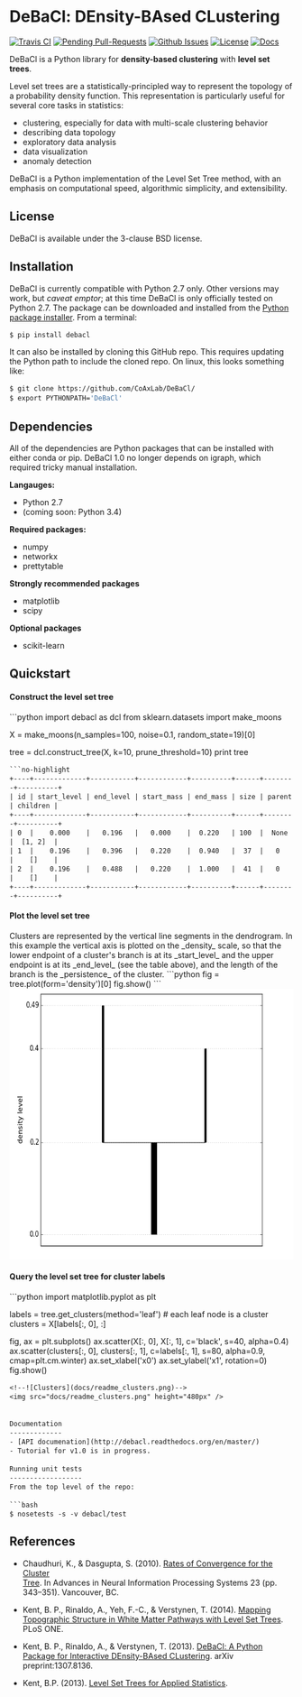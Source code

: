 DeBaCl: DEnsity-BAsed CLustering
================================
[![Travis CI](https://travis-ci.org/CoAxLab/DeBaCl.svg?branch=dev)](https://travis-ci.org/CoAxLab/DeBaCl)
[![Pending Pull-Requests](http://githubbadges.herokuapp.com/CoAxLab/DeBaCl/pulls)](https://github.com/CoAxLab/DeBaCl/pulls)
[![Github Issues](http://githubbadges.herokuapp.com/CoAxLab/DeBaCl/issues)](https://github.com/CoAxLab/DeBaCl/issues)
[![License](http://img.shields.io/:license-bsd-blue.svg)](http://opensource.org/licenses/BSD-3-Clause)
[![Docs](https://readthedocs.org/projects/debacl/badge/?version=master)](http://debacl.readthedocs.org/en/master/)

DeBaCl is a Python library for **density-based clustering** with **level set trees**.

Level set trees are a statistically-principled way to represent the topology of
a probability density function. This representation is particularly useful for
several core tasks in statistics:

  - clustering, especially for data with multi-scale clustering behavior
  - describing data topology
  - exploratory data analysis
  - data visualization
  - anomaly detection

DeBaCl is a Python implementation of the Level Set Tree method, with an
emphasis on computational speed, algorithmic simplicity, and extensibility.

License
-------
DeBaCl is available under the 3-clause BSD license.

Installation
------------
DeBaCl is currently compatible with Python 2.7 only. Other versions may work, but *caveat emptor*; at this time DeBaCl is only officially tested on Python 2.7. The package can be downloaded and installed from the [Python package installer](https://pypi.python.org/pypi/debacl/). From a terminal:

```bash
$ pip install debacl
```

It can also be installed by cloning this GitHub repo. This requires updating the Python path to include the cloned repo. On linux, this looks something like:

```bash
$ git clone https://github.com/CoAxLab/DeBaCl/
$ export PYTHONPATH='DeBaCl'
```

Dependencies
------------
All of the dependencies are Python packages that can be installed with either conda or pip. DeBaCl 1.0 no longer depends on igraph, which required tricky manual installation.

**Langauges:**
  - Python 2.7
  - (coming soon: Python 3.4)

**Required packages:**
  - numpy
  - networkx
  - prettytable

**Strongly recommended packages**
- matplotlib
- scipy

**Optional packages**
- scikit-learn

Quickstart
----------
<h4>Construct the level set tree</h4>
```python
import debacl as dcl
from sklearn.datasets import make_moons

X = make_moons(n_samples=100, noise=0.1, random_state=19)[0]

tree = dcl.construct_tree(X, k=10, prune_threshold=10)
print tree
```
```no-highlight
+----+-------------+-----------+------------+----------+------+--------+----------+
| id | start_level | end_level | start_mass | end_mass | size | parent | children |
+----+-------------+-----------+------------+----------+------+--------+----------+
| 0  |    0.000    |   0.196   |   0.000    |  0.220   | 100  |  None  |  [1, 2]  |
| 1  |    0.196    |   0.396   |   0.220    |  0.940   |  37  |   0    |    []    |
| 2  |    0.196    |   0.488   |   0.220    |  1.000   |  41  |   0    |    []    |
+----+-------------+-----------+------------+----------+------+--------+----------+
```

<h4>Plot the level set tree</h4>
Clusters are represented by the vertical line segments in the dendrogram. In this example the vertical axis is plotted on the _density_ scale, so that the lower endpoint of a cluster's branch is at its _start_level_ and the upper endpoint is at its _end_level_ (see the table above), and the length of the branch is the _persistence_ of the cluster.
```python
fig = tree.plot(form='density')[0]
fig.show()
```
<!--![Tree figure](docs/readme_tree.png)-->
<img src="docs/readme_tree.png" height="480px" />

<h4>Query the level set tree for cluster labels</h4>
```python
import matplotlib.pyplot as plt

labels = tree.get_clusters(method='leaf')  # each leaf node is a cluster
clusters = X[labels[:, 0], :]

fig, ax = plt.subplots()
ax.scatter(X[:, 0], X[:, 1], c='black', s=40, alpha=0.4)
ax.scatter(clusters[:, 0], clusters[:, 1], c=labels[:, 1], s=80, alpha=0.9,
           cmap=plt.cm.winter)
ax.set_xlabel('x0')
ax.set_ylabel('x1', rotation=0)
fig.show()
```
<!--![Clusters](docs/readme_clusters.png)-->
<img src="docs/readme_clusters.png" height="480px" />


Documentation
-------------
- [API documenation](http://debacl.readthedocs.org/en/master/)
- Tutorial for v1.0 is in progress.

Running unit tests
------------------
From the top level of the repo:

```bash
$ nosetests -s -v debacl/test
```

References
----------
- Chaudhuri, K., & Dasgupta, S. (2010). [Rates of Convergence for the Cluster        
  Tree](http://www.cse.ucsd.edu/sites/cse/files/cse/assets/research/theory/ChaudhuriDasgupta_2010.pdf).
  In Advances in Neural Information Processing Systems 23 (pp. 343–351). Vancouver, BC.

- Kent, B. P., Rinaldo, A., Yeh, F.-C., & Verstynen, T. (2014). [Mapping
  Topographic Structure in White Matter Pathways with Level Set 
  Trees](http://journals.plos.org/plosone/article?id=10.1371/journal.pone.0093344#pone-0093344-g009).
  PLoS ONE.

- Kent, B. P., Rinaldo, A., & Verstynen, T. (2013). [DeBaCl: A Python Package
  for Interactive DEnsity-BAsed CLustering](http://arxiv.org/abs/1307.8136).
  arXiv preprint:1307.8136.

- Kent, B.P. (2013). [Level Set Trees for Applied Statistics](http://www.scribd.com/doc/242026196/Level-Set-Trees-for-Applied-Statistics).
